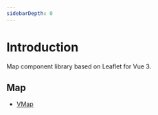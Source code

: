```yaml
---
sidebarDepth: 0
---
```


# Introduction

Map component library based on Leaflet for Vue 3.

## Map

- [VMap](/components/map/VMap.md)
